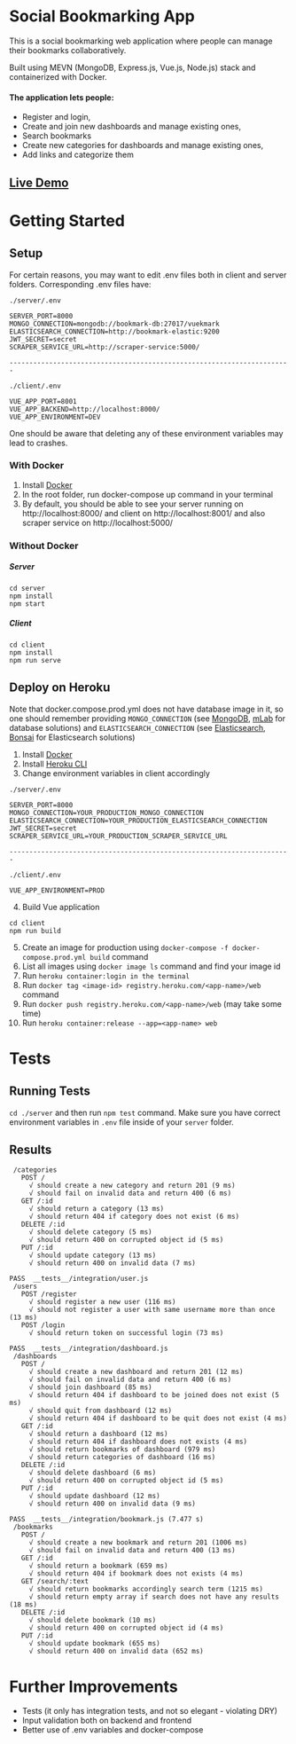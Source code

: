 # Social Bookmarking App

This is a social bookmarking web application where people can manage their bookmarks collaboratively.

Built using MEVN (MongoDB, Express.js, Vue.js, Node.js) stack and containerized with Docker.

#### The application lets people:
- Register and login,
- Create and join new dashboards and manage existing ones,
- Search bookmarks
- Create new categories for dashboards and manage existing ones,
- Add links and categorize them

## [Live Demo](https://vuekmark.herokuapp.com/)

# Getting Started

## Setup
For certain reasons, you may want to edit .env files both in client and server folders. 
Corresponding .env files have:
```
./server/.env

SERVER_PORT=8000
MONGO_CONNECTION=mongodb://bookmark-db:27017/vuekmark
ELASTICSEARCH_CONNECTION=http://bookmark-elastic:9200
JWT_SECRET=secret
SCRAPER_SERVICE_URL=http://scraper-service:5000/

-----------------------------------------------------------------------

./client/.env

VUE_APP_PORT=8001
VUE_APP_BACKEND=http://localhost:8000/
VUE_APP_ENVIRONMENT=DEV
```

One should be aware that deleting any of these environment variables may lead to crashes.

### With Docker
1. Install [Docker](https://www.docker.com/) 
2. In the root folder, run docker-compose up command in your terminal
3. By default, you should be able to see your server running on http://localhost:8000/ and client on http://localhost:8001/ and also scraper service on http://localhost:5000/

### Without Docker
##### Server
```
cd server
npm install
npm start
```

##### Client

```
cd client
npm install
npm run serve
```

## Deploy on Heroku

Note that docker.compose.prod.yml does not have database image in it, so one should remember providing ```MONGO_CONNECTION``` (see [MongoDB](https://www.mongodb.com/), [mLab](https://mlab.com/) for database solutions) and ```ELASTICSEARCH_CONNECTION``` (see [Elasticsearch](https://www.elastic.co/), [Bonsai](https://bonsai.io/) for Elasticsearch solutions)

1. Install [Docker](https://www.docker.com/) 
2. Install [Heroku CLI](https://devcenter.heroku.com/articles/heroku-cli) 
3. Change environment variables in client accordingly
```
./server/.env

SERVER_PORT=8000
MONGO_CONNECTION=YOUR_PRODUCTION_MONGO_CONNECTION
ELASTICSEARCH_CONNECTION=YOUR_PRODUCTION_ELASTICSEARCH_CONNECTION
JWT_SECRET=secret
SCRAPER_SERVICE_URL=YOUR_PRODUCTION_SCRAPER_SERVICE_URL

-----------------------------------------------------------------------

./client/.env

VUE_APP_ENVIRONMENT=PROD
```
4. Build Vue application
```
cd client 
npm run build
```
5. Create an image for production using ```docker-compose -f docker-compose.prod.yml build``` command
6. List all images using ```docker image ls``` command and find your image id
7. Run ```heroku container:login in the terminal```
8. Run ```docker tag <image-id> registry.heroku.com/<app-name>/web``` command
9. Run ```docker push registry.heroku.com/<app-name>/web``` (may take some time)
10. Run ```heroku container:release --app=<app-name> web```

# Tests
## Running Tests
```cd ./server``` and then run ```npm test``` command. Make sure you have correct environment variables in ```.env``` file inside of your ```server``` folder.
## Results

 ```PASS  __tests__/integration/category.js 
  /categories
    POST /
      √ should create a new category and return 201 (9 ms)
      √ should fail on invalid data and return 400 (6 ms)
    GET /:id
      √ should return a category (13 ms) 
      √ should return 404 if category does not exist (6 ms)
    DELETE /:id
      √ should delete category (5 ms)
      √ should return 400 on corrupted object id (5 ms)
    PUT /:id
      √ should update category (13 ms)
      √ should return 400 on invalid data (7 ms)

 PASS  __tests__/integration/user.js
  /users
    POST /register
      √ should register a new user (116 ms)
      √ should not register a user with same username more than once (13 ms)
    POST /login
      √ should return token on successful login (73 ms)

 PASS  __tests__/integration/dashboard.js
  /dashboards
    POST /
      √ should create a new dashboard and return 201 (12 ms)
      √ should fail on invalid data and return 400 (6 ms)
      √ should join dashboard (85 ms)
      √ should return 404 if dashboard to be joined does not exist (5 ms)
      √ should quit from dashboard (12 ms)
      √ should return 404 if dashboard to be quit does not exist (4 ms)
    GET /:id
      √ should return a dashboard (12 ms)
      √ should return 404 if dashboard does not exists (4 ms)
      √ should return bookmarks of dashboard (979 ms)
      √ should return categories of dashboard (16 ms)
    DELETE /:id
      √ should delete dashboard (6 ms)
      √ should return 400 on corrupted object id (5 ms)
    PUT /:id
      √ should update dashboard (12 ms)
      √ should return 400 on invalid data (9 ms)

 PASS  __tests__/integration/bookmark.js (7.477 s)
  /bookmarks
    POST /
      √ should create a new bookmark and return 201 (1006 ms)
      √ should fail on invalid data and return 400 (13 ms)
    GET /:id
      √ should return a bookmark (659 ms)
      √ should return 404 if bookmark does not exists (4 ms)
    GET /search/:text
      √ should return bookmarks accordingly search term (1215 ms)
      √ should return empty array if search does not have any results (18 ms)
    DELETE /:id
      √ should delete bookmark (10 ms)
      √ should return 400 on corrupted object id (4 ms)
    PUT /:id
      √ should update bookmark (655 ms)
      √ should return 400 on invalid data (652 ms)
```

# Further Improvements
- Tests (it only has integration tests, and not so elegant - violating DRY)
- Input validation both on backend and frontend
- Better use of .env variables and docker-compose